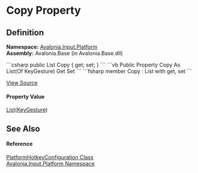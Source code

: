 # Copy Property




## Definition
**Namespace:** <a href="N_Avalonia_Input_Platform">Avalonia.Input.Platform</a>  
**Assembly:** Avalonia.Base (in Avalonia.Base.dll)

<Tabs groupId="api-code-preview">
<TabItem value="csharp" label="C#">
```csharp
public List<KeyGesture> Copy { get; set; }
```
</TabItem>
<TabItem value="vb" label="VB">
```vb
Public Property Copy As List(Of KeyGesture)
	Get
	Set
```
</TabItem>
<TabItem value="fsharp" label="F#">
```fsharp
member Copy : List<KeyGesture> with get, set
```
</TabItem>
</Tabs>



<a href="https://github.com/AvaloniaUI/Avalonia/tree/master/src/Avalonia.Base/Input/Platform/PlatformHotkeyConfiguration.cs#L113" title="View the source code">View Source</a>



#### Property Value
<a href="https://learn.microsoft.com/dotnet/api/system.collections.generic.list-1" target="_blank" rel="noopener noreferrer">List</a>(<a href="T_Avalonia_Input_KeyGesture">KeyGesture</a>)

## See Also


#### Reference
<a href="T_Avalonia_Input_Platform_PlatformHotkeyConfiguration">PlatformHotkeyConfiguration Class</a>  
<a href="N_Avalonia_Input_Platform">Avalonia.Input.Platform Namespace</a>  


